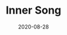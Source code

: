 ---
discogs_id: 15244456
discogs_master_id: 1795014
title: Inner Song
artists: ['Kelly Lee Owens']
date: 2020-08-28
genre: ['Electronic']
image: Inner Song-15244456.jpg
label: Smalltown Supersound
country: Norway
styles: ['Techno']
video: https://www.youtube.com/watch?v=YXZyqrJP84U
category: Electronic
---